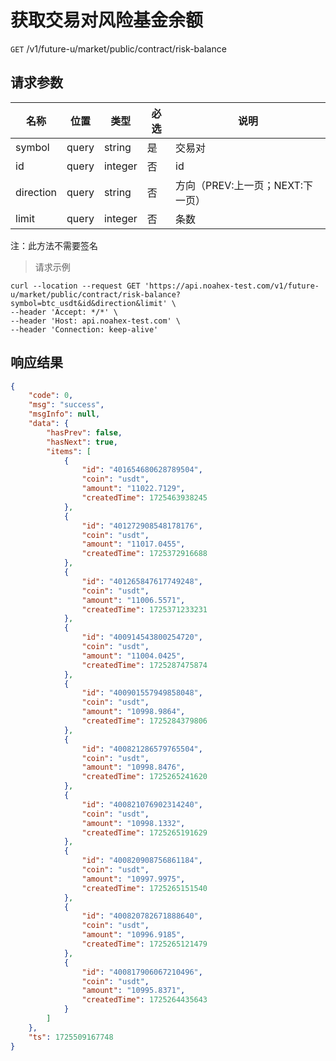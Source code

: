 # 获取交易对风险基金余额

`GET` /v1/future-u/market/public/contract/risk-balance

## 请求参数

| 名称      | 位置  | 类型    | 必选 | 说明                             |
| --------- | ----- | ------- | ---- | -------------------------------- |
| symbol    | query | string  | 是   | 交易对                           |
| id        | query | integer | 否   | id                               |
| direction | query | string  | 否   | 方向（PREV:上一页；NEXT:下一页） |
| limit     | query | integer | 否   | 条数                             |

注：此方法不需要签名

> 请求示例

```shell
curl --location --request GET 'https://api.noahex-test.com/v1/future-u/market/public/contract/risk-balance?symbol=btc_usdt&id&direction&limit' \
--header 'Accept: */*' \
--header 'Host: api.noahex-test.com' \
--header 'Connection: keep-alive'
```

## 响应结果

```json
{
    "code": 0,
    "msg": "success",
    "msgInfo": null,
    "data": {
        "hasPrev": false,
        "hasNext": true,
        "items": [
            {
                "id": "401654680628789504",
                "coin": "usdt",
                "amount": "11022.7129",
                "createdTime": 1725463938245
            },
            {
                "id": "401272908548178176",
                "coin": "usdt",
                "amount": "11017.0455",
                "createdTime": 1725372916688
            },
            {
                "id": "401265847617749248",
                "coin": "usdt",
                "amount": "11006.5571",
                "createdTime": 1725371233231
            },
            {
                "id": "400914543800254720",
                "coin": "usdt",
                "amount": "11004.0425",
                "createdTime": 1725287475874
            },
            {
                "id": "400901557949858048",
                "coin": "usdt",
                "amount": "10998.9864",
                "createdTime": 1725284379806
            },
            {
                "id": "400821286579765504",
                "coin": "usdt",
                "amount": "10998.8476",
                "createdTime": 1725265241620
            },
            {
                "id": "400821076902314240",
                "coin": "usdt",
                "amount": "10998.1332",
                "createdTime": 1725265191629
            },
            {
                "id": "400820908756861184",
                "coin": "usdt",
                "amount": "10997.9975",
                "createdTime": 1725265151540
            },
            {
                "id": "400820782671888640",
                "coin": "usdt",
                "amount": "10996.9185",
                "createdTime": 1725265121479
            },
            {
                "id": "400817906067210496",
                "coin": "usdt",
                "amount": "10995.8371",
                "createdTime": 1725264435643
            }
        ]
    },
    "ts": 1725509167748
}
```

